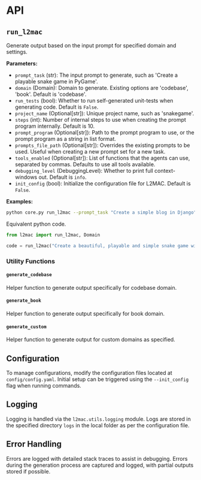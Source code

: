 # API

## `run_l2mac`

Generate output based on the input prompt for specified domain and settings.

**Parameters:**

- `prompt_task` (str): The input prompt to generate, such as 'Create a playable snake game in PyGame'.
- `domain` (Domain): Domain to generate. Existing options are 'codebase', 'book'. Default is 'codebase'.
- `run_tests` (bool): Whether to run self-generated unit-tests when generating code. Default is `False`.
- `project_name` (Optional[str]): Unique project name, such as 'snakegame'.
- `steps` (int): Number of internal steps to use when creating the prompt program internally. Default is 10.
- `prompt_program` (Optional[str]): Path to the prompt program to use, or the prompt program as a string in list format.
- `prompts_file_path` (Optional[str]): Overrides the existing prompts to be used. Useful when creating a new prompt set for a new task.
- `tools_enabled` (Optional[str]): List of functions that the agents can use, separated by commas. Defaults to use all tools available.
- `debugging_level` (DebuggingLevel): Whether to print full context-windows out. Default is `info`.
- `init_config` (bool): Initialize the configuration file for L2MAC. Default is `False`.

**Examples:**

```bash
python core.py run_l2mac --prompt_task "Create a simple blog in Django" --domain codebase
```

Equivalent python code.

```python
from l2mac import run_l2mac, Domain

code = run_l2mac("Create a beautiful, playable and simple snake game with pygame. Make the snake and food be aligned to the same 10-pixel grid.", domain=Domain.codebase)
```

### Utility Functions

#### `generate_codebase`

Helper function to generate output specifically for codebase domain.

#### `generate_book`

Helper function to generate output specifically for book domain.

#### `generate_custom`

Helper function to generate output for custom domains as specified.

## Configuration

To manage configurations, modify the configuration files located at `config/config.yaml`. Initial setup can be triggered using the `--init_config` flag when running commands.

## Logging

Logging is handled via the `l2mac.utils.logging` module. Logs are stored in the specified directory `logs` in the local folder as per the configuration file.

## Error Handling

Errors are logged with detailed stack traces to assist in debugging. Errors during the generation process are captured and logged, with partial outputs stored if possible.